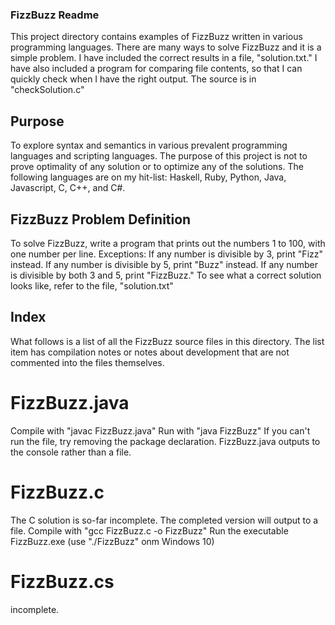 ### FizzBuzz Readme
This project directory contains examples of FizzBuzz written in various programming languages. There are many ways to solve FizzBuzz and it is a simple problem. I have included the correct results in a file, "solution.txt."
I have also included a program for comparing file contents, so that I can quickly check when I have the right output. The source is in "checkSolution.c"

## Purpose
To explore syntax and semantics in various prevalent programming languages and scripting languages. The purpose of this project is not to prove optimality of any solution or to optimize any of the solutions.
The following languages are on my hit-list: Haskell, Ruby, Python, Java, Javascript, C, C++, and C#.

## FizzBuzz Problem Definition 
To solve FizzBuzz, write a program that prints out the numbers 1 to 100, with one number per line. 
Exceptions: 
If any number is divisible by 3, print "Fizz" instead. 
If any number is divisible by 5, print "Buzz" instead.
If any number is divisible by both 3 and 5, print "FizzBuzz."
To see what a correct solution looks like, refer to the file, "solution.txt"

## Index
What follows is a list of all the FizzBuzz source files in this directory. The list item has compilation notes or notes about development that are not commented into the files themselves.

# FizzBuzz.java
Compile with "javac FizzBuzz.java"
Run with "java FizzBuzz"
If you can't run the file, try removing the package declaration.
FizzBuzz.java outputs to the console rather than a file.

# FizzBuzz.c
The C solution is so-far incomplete. The completed version will output to a file.
Compile with "gcc FizzBuzz.c -o FizzBuzz"
Run the executable FizzBuzz.exe
(use "./FizzBuzz" onm Windows 10)

# FizzBuzz.cs
incomplete.